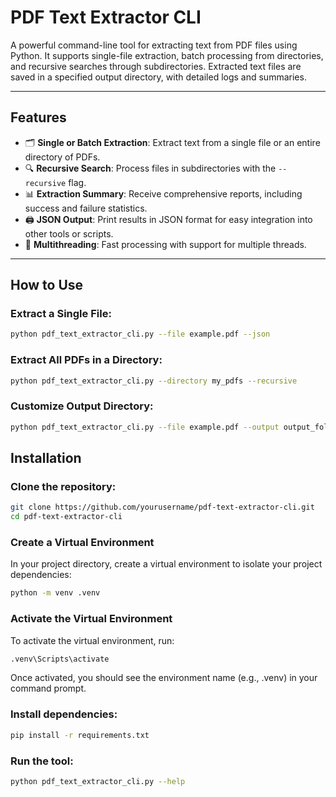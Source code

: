 # PDF Text Extractor CLI

A powerful command-line tool for extracting text from PDF files using Python. It supports single-file extraction, batch processing from directories, and recursive searches through subdirectories. Extracted text files are saved in a specified output directory, with detailed logs and summaries.

---

## **Features**

- 🗂 **Single or Batch Extraction**: Extract text from a single file or an entire directory of PDFs.
- 🔍 **Recursive Search**: Process files in subdirectories with the `--recursive` flag.
- 📊 **Extraction Summary**: Receive comprehensive reports, including success and failure statistics.
- 🖨 **JSON Output**: Print results in JSON format for easy integration into other tools or scripts.
- 🚀 **Multithreading**: Fast processing with support for multiple threads.

---

## **How to Use**

### **Extract a Single File:**
```bash
python pdf_text_extractor_cli.py --file example.pdf --json
```

### **Extract All PDFs in a Directory:**

```bash
python pdf_text_extractor_cli.py --directory my_pdfs --recursive
```

### **Customize Output Directory:**

```bash
python pdf_text_extractor_cli.py --file example.pdf --output output_folder
```

## **Installation**

### **Clone the repository:**

```bash
git clone https://github.com/yourusername/pdf-text-extractor-cli.git
cd pdf-text-extractor-cli
```

### **Create a Virtual Environment**

In your project directory, create a virtual environment to isolate your project dependencies:
```bash
python -m venv .venv
```

### **Activate the Virtual Environment**

To activate the virtual environment, run:
```bash
.venv\Scripts\activate
```

Once activated, you should see the environment name (e.g., .venv) in your command prompt.

### **Install dependencies:**

```bash
pip install -r requirements.txt
```

### **Run the tool:**

```bash
python pdf_text_extractor_cli.py --help
```
